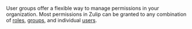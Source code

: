 User groups offer a flexible way to manage permissions in your organization.
Most permissions in Zulip can be granted to any combination of
[roles](/help/user-roles), [groups](/help/user-groups), and
individual [users](/help/manage-a-user).
